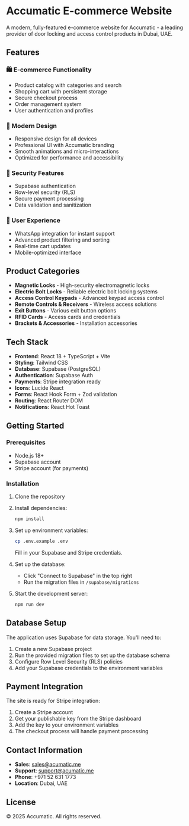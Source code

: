 # Accumatic E-commerce Website

A modern, fully-featured e-commerce website for Accumatic - a leading provider of door locking and access control products in Dubai, UAE.

## Features

### 🛍️ E-commerce Functionality
- Product catalog with categories and search
- Shopping cart with persistent storage
- Secure checkout process
- Order management system
- User authentication and profiles

### 🎨 Modern Design
- Responsive design for all devices
- Professional UI with Accumatic branding
- Smooth animations and micro-interactions
- Optimized for performance and accessibility

### 🔐 Security Features
- Supabase authentication
- Row-level security (RLS)
- Secure payment processing
- Data validation and sanitization

### 📱 User Experience
- WhatsApp integration for instant support
- Advanced product filtering and sorting
- Real-time cart updates
- Mobile-optimized interface

## Product Categories

- **Magnetic Locks** - High-security electromagnetic locks
- **Electric Bolt Locks** - Reliable electric bolt locking systems
- **Access Control Keypads** - Advanced keypad access control
- **Remote Controls & Receivers** - Wireless access solutions
- **Exit Buttons** - Various exit button options
- **RFID Cards** - Access cards and credentials
- **Brackets & Accessories** - Installation accessories

## Tech Stack

- **Frontend**: React 18 + TypeScript + Vite
- **Styling**: Tailwind CSS
- **Database**: Supabase (PostgreSQL)
- **Authentication**: Supabase Auth
- **Payments**: Stripe integration ready
- **Icons**: Lucide React
- **Forms**: React Hook Form + Zod validation
- **Routing**: React Router DOM
- **Notifications**: React Hot Toast

## Getting Started

### Prerequisites
- Node.js 18+ 
- Supabase account
- Stripe account (for payments)

### Installation

1. Clone the repository
2. Install dependencies:
   ```bash
   npm install
   ```

3. Set up environment variables:
   ```bash
   cp .env.example .env
   ```
   Fill in your Supabase and Stripe credentials.

4. Set up the database:
   - Click "Connect to Supabase" in the top right
   - Run the migration files in `/supabase/migrations`

5. Start the development server:
   ```bash
   npm run dev
   ```

## Database Setup

The application uses Supabase for data storage. You'll need to:

1. Create a new Supabase project
2. Run the provided migration files to set up the database schema
3. Configure Row Level Security (RLS) policies
4. Add your Supabase credentials to the environment variables

## Payment Integration

The site is ready for Stripe integration:

1. Create a Stripe account
2. Get your publishable key from the Stripe dashboard
3. Add the key to your environment variables
4. The checkout process will handle payment processing

## Contact Information

- **Sales**: sales@acumatic.me
- **Support**: support@acumatic.me
- **Phone**: +971 52 631 1773
- **Location**: Dubai, UAE

## License

© 2025 Accumatic. All rights reserved.